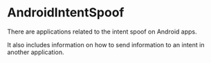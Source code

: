 # AndroidIntentSpoof

There are applications related to the intent spoof on Android apps.

It also includes information on how to send information to an intent in another application.